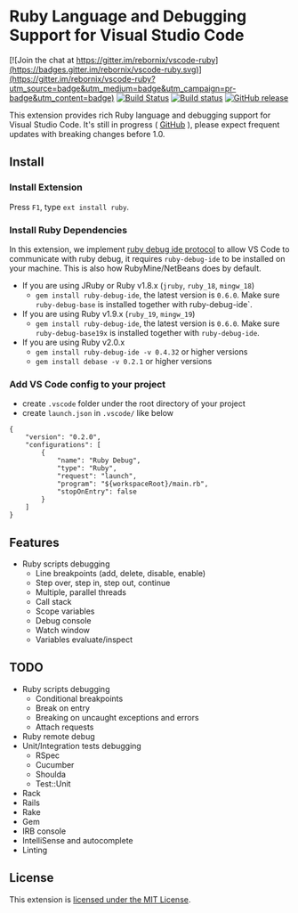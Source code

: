 # Ruby Language and Debugging Support for Visual Studio Code

[![Join the chat at https://gitter.im/rebornix/vscode-ruby](https://badges.gitter.im/rebornix/vscode-ruby.svg)](https://gitter.im/rebornix/vscode-ruby?utm_source=badge&utm_medium=badge&utm_campaign=pr-badge&utm_content=badge) [![Build Status](https://travis-ci.org/rebornix/vscode-ruby.svg?branch=master)](https://travis-ci.org/rebornix/vscode-ruby) [![Build status](https://ci.appveyor.com/api/projects/status/s4sv1fwpjeqmgnhd?svg=true)](https://ci.appveyor.com/project/rebornix/vscode-ruby) [![GitHub release](https://img.shields.io/github/release/rebornix/vscode-ruby.svg)](https://github.com/rebornix/vscode-ruby)


This extension provides rich Ruby language and debugging support for Visual Studio Code.
It's still in progress ( [GitHub](https://github.com/rebornix/vscode-ruby.git) ), please expect frequent updates with breaking changes before 1.0.

## Install
### Install Extension
Press `F1`, type `ext install ruby`.

### Install Ruby Dependencies
In this extension, we implement [ruby debug ide protocol](http://debug-commons.rubyforge.org/protocol-spec.html) to allow VS Code to communicate with ruby debug, it requires `ruby-debug-ide` to be installed on your machine. This is also how RubyMine/NetBeans does by default.

- If you are using JRuby or Ruby v1.8.x (`jruby`, `ruby_18`, `mingw_18`)
  * `gem install ruby-debug-ide`, the latest version is `0.6.0`. Make sure `ruby-debug-base` is installed together with ruby-debug-ide`.
- If you are using Ruby v1.9.x (`ruby_19`, `mingw_19`)
  * `gem install ruby-debug-ide`, the latest version is `0.6.0`. Make sure `ruby-debug-base19x` is installed together with `ruby-debug-ide`.
- If you are using Ruby v2.0.x
  * `gem install ruby-debug-ide -v 0.4.32` or higher versions
  * `gem install debase -v 0.2.1` or higher versions

### Add VS Code config to your project
- create `.vscode` folder under the root directory of your project
- create `launch.json` in `.vscode/` like below
```
{
	"version": "0.2.0",
	"configurations": [
		{
			"name": "Ruby Debug",
			"type": "Ruby",
			"request": "launch",
			"program": "${workspaceRoot}/main.rb",
			"stopOnEntry": false
		}
	]
}
```

## Features

- Ruby scripts debugging
  * Line breakpoints (add, delete, disable, enable)
  * Step over, step in, step out, continue
  * Multiple, parallel threads
  * Call stack
  * Scope variables
  * Debug console
  * Watch window
  * Variables evaluate/inspect

## TODO
- Ruby scripts debugging
  * Conditional breakpoints
  * Break on entry
  * Breaking on uncaught exceptions and errors
  * Attach requests
- Ruby remote debug
- Unit/Integration tests debugging
  * RSpec
  * Cucumber
  * Shoulda
  * Test::Unit
- Rack
- Rails
- Rake
- Gem
- IRB console
- IntelliSense and autocomplete
- Linting


## License

This extension is [licensed under the MIT License](LICENSE.txt).
